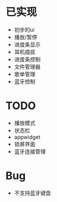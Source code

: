 # 已实现

- 初步的ui
- 播放/暂停
- 进度条显示
- 耳机插拔
- 进度条控制
- 文件管理器
- 歌单管理
- 蓝牙控制

# TODO

- 播放模式
- 状态栏
- appwidget
- 锁屏界面
- 蓝牙连接管理

# Bug

- 不支持蓝牙键盘
